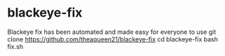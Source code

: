 # blackeye-fix
Blackeye fix has been automated and made easy for everyone to use
git clone https://github.com/theaqueen21/blackeye-fix
cd blackeye-fix
bash fix.sh

